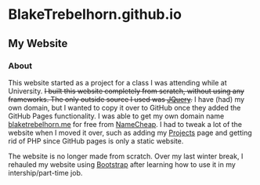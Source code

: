 # BlakeTrebelhorn.github.io
## My Website

### About
This website started as a project for a class I was attending while at University. ~~I built this website completely from scratch, without using any frameworks. The only outside source I used was [JQuery](https://jquery.com/).~~ I have (had) my own domain, but I wanted to copy it over to GitHub once they added the GitHub Pages functionality. I was able to get my own domain name [blaketrebelhorn.me](http://blaketrebelhorn.me) for free from [NameCheap](http://nc.me). I had to tweak a lot of the website when I moved it over, such as adding my [Projects](http://blaketrebelhorn.me#projects) page and getting rid of PHP since GitHub pages is only a static website.

The website is no longer made from scratch. Over my last winter break, I rehauled my website using [Bootstrap](https://getbootstrap.com/) after learning how to use it in my intership/part-time job.